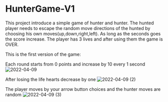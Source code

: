 # HunterGame-V1
This project introduce a simple game of hunter and hunter. The hunted player needs to escape the random move directions of the hunted by choosing his own moves(up,down,right,left). As long as the seconds goes the score increase. The player has 3 lives and after using them the game is OVER.

This is the first version of the game:


Each round starts from 0 points and increase by 10 every 1 second
![2022-04-09](https://user-images.githubusercontent.com/68230346/162564303-9b242aac-c659-4186-aa80-ac47a887a5f7.png)

After losing the life hearts decrease by one
![2022-04-09 (2)](https://user-images.githubusercontent.com/68230346/162564328-452e6980-a875-4eca-9840-5e2c1303fe8e.png)

The player moves by your arrow button choices and the hunter moves are random
![2022-04-09 (3)](https://user-images.githubusercontent.com/68230346/162564358-77131d80-dd33-4fe0-8ba9-d26f9ef82ba9.png)
